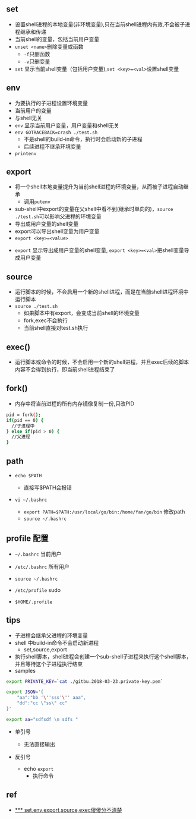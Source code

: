 ## set
+ 设置shell进程的本地变量(非环境变量),只在当前shell进程内有效,不会被子进程继承和传递
+ 当前shell的变量，包括当前用户变量
+ `unset <name>`删除变量或函数
    + `-f`只删函数
    + `-v`只删变量
+ `set` 显示当前shell变量（包括用户变量),`set <key>=<val>`设置shell变量




## env
+ 为要执行的子进程设置环境变量
+ 当前用户的变量
+ 与shell无关
+ `env` 显示当前用户变量，用户变量和shell无关
+ `env GOTRACEBACK=crash ./test.sh`
    + 不是shell的build-in命令，执行时会启动新的子进程
    + 后续进程不继承环境变量
+ `printenv`



## export
+ 将一个shell本地变量提升为当前shell进程的环境变量，从而被子进程自动继承
    + 调用`putenv`
+ sub-shell中export的变量在父shell中看不到(继承时单向的)，`source ./test.sh`可以影响父进程的环境变量
+ 导出成用户变量的shell变量
+ export可以导出shell变量为用户变量
+ `export <key>=<value>`
- `export` 显示导出成用户变量的shell变量, `export <key>=<val>`把shell变量导成用户变量




## source
+ 运行脚本的时候，不会启用一个新的shell进程，而是在当前shell进程环境中运行脚本
+ `source ./test.sh`
    + 如果脚本中有export，会变成当前shell的环境变量
    + fork,exec不会执行
    + 当前shell直接对test.sh执行




## exec()
+ 运行脚本或命令的时候，不会启用一个新的shell进程，并且exec后续的脚本内容不会得到执行，即当前shell进程结束了



## fork()
+ 内存中将当前进程的所有内存镜像复制一份,只改PID
```sh
pid = fork();
if(pid == 0) {
  //子进程中
} else if(pid > 0) {
  //父进程
}
```

## path
+ `echo $PATH`
    + 直接写$PATH会报错

+ `vi ~/.bashrc`
    + `export PATH=$PATH:/usr/local/go/bin:/home/fan/go/bin` 修改path
    + `source ~/.bashrc`



## profile 配置
+ `~/.bashrc` 当前用户
+ `/etc/.bashrc` 所有用户
+ `source ~/.bashrc`

+ `/etc/profile`  sudo
+ `$HOME/.profile`


## tips

+ 子进程会继承父进程的环境变量
+ shell 中build-in命令不会启动新进程
    + set,source,export
+ 执行shell脚本，shell进程会创建一个sub-shell子进程来执行这个shell脚本，并且等待这个子进程执行结束
+ samples
```sh
export PRIVATE_KEY=`cat ./gitbu.2018-03-23.private-key.pem`

export JSON='{
    "aa":"bb '\''sss'\'' aaa",
    "dd":"cc \"ss\" cc"
}'

export aa="sdfsdf \n sdfs "
```

+ 单引号
    + 无法直接输出


+ 反引号
    + echo `export`
        + 执行命令

## ref
+ [*** set,env,export,source,exec傻傻分不清楚](https://segmentfault.com/a/1190000013356532)

